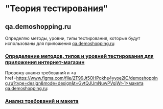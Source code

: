 # "Теория тестирования"
## qa.demoshopping.ru
Определяю методы, уровни, типы тестирования, которые будут использованы для приложения <a href=https://qa.demoshopping.ru/>qa.demoshopping.ru</a>:
### [Определение методов, типов и уровней тестирования для приложения интернет-магазин](https://docs.google.com/spreadsheets/d/1ziYL0xkt-QGWJ6Y73tenqoLCykeg0tgKQYwjLMyLVlU/edit?usp=sharing)
Провожу анализ требований и <a href=https://www.figma.com/file/2T99Jt5OHPqkhe4yyoe2IC/demoshopping.ru?type=design&mode=design&t=GvtQJUmNuwPVgjWr-1>макета</a> <a href=https://qa.demoshopping.ru/>qa.demoshopping.ru</a>:
### [Анализ требований и макета](https://docs.google.com/spreadsheets/d/1Oc43KlKHOKTIYMt4XBsJNY4O13CF2PhKv3TeFxYRij8/edit?usp=sharing)
